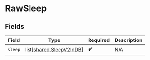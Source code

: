 # RawSleep


## Fields

| Field                                                              | Type                                                               | Required                                                           | Description                                                        |
| ------------------------------------------------------------------ | ------------------------------------------------------------------ | ------------------------------------------------------------------ | ------------------------------------------------------------------ |
| `sleep`                                                            | list[[shared.SleepV2InDB](undefined/models/shared/sleepv2indb.md)] | :heavy_check_mark:                                                 | N/A                                                                |